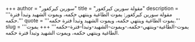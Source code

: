 +++
author = "سورين كيركغور"
title = "مقولة سورين كيركغور"
description = '''مقولة سورين كيركغور: يموت الطاغية وينتهي حكمه، ويموت الشهيد وتبدأ فترة حكمه.'''
quote = '''يموت الطاغية وينتهي حكمه، ويموت الشهيد وتبدأ فترة حكمه.'''
slug = '''يموت-الطاغية-وينتهي-حكمه،-ويموت-الشهيد-وتبدأ-فترة-حكمه'''
+++
يموت الطاغية وينتهي حكمه، ويموت الشهيد وتبدأ فترة حكمه.
